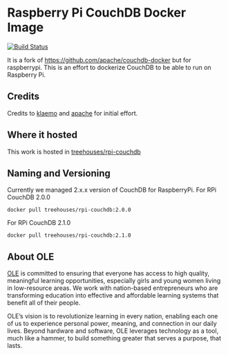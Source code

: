 # Raspberry Pi CouchDB Docker Image

[![Build Status](https://travis-ci.org/treehouses/rpi-couchdb.svg?branch=master)](https://travis-ci.org/treehouses/rpi-couchdb)

It is a fork of https://github.com/apache/couchdb-docker but for raspberrypi.
This is an effort to dockerize CouchDB to be able to run on Raspberry Pi.

## Credits
Credits to [klaemo](https://github.com/klaemo) and [apache](https://github.com/apache/couchdb-docker) for initial effort.

## Where it hosted

This work is hosted in [treehouses/rpi-couchdb](https://hub.docker.com/r/treehouses/rpi-couchdb/tags/)

## Naming and Versioning

Currently we managed 2.x.x version of CouchDB for RaspberryPi.
For RPi CouchDB 2.0.0
```
docker pull treehouses/rpi-couchdb:2.0.0
```
For RPi CouchDB 2.1.0
```
docker pull treehouses/rpi-couchdb:2.1.0
```

## About OLE
[OLE](https://www.ole.org/) is committed to ensuring that everyone has access to high quality, meaningful learning opportunities, especially girls and young women living in low-resource areas. We work with nation-based entrepreneurs who are transforming education into effective and affordable learning systems that benefit all of their people.

OLE’s vision is to revolutionize learning in every nation, enabling each one of us to experience personal power, meaning, and connection in our daily lives.  Beyond hardware and software, OLE leverages technology as a tool, much like a hammer, to build something greater that serves a purpose, that lasts.
